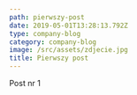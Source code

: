 ```yaml
---
path: pierwszy-post
date: 2019-05-01T13:28:13.792Z
type: company-blog
category: company-blog
image: /src/assets/zdjecie.jpg
title: Pierwszy post
---
```

Post nr 1
